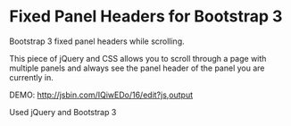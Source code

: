 Fixed Panel Headers for Bootstrap 3
===================

Bootstrap 3 fixed panel headers while scrolling.

This piece of jQuery and CSS allows you to scroll through a page with multiple panels and always see the panel header of the panel you are currently in.

DEMO: http://jsbin.com/IQiwEDo/16/edit?js,output

Used jQuery and Bootstrap 3
